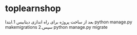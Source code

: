 # toplearnshop
بعد از ساخت پروژه برای راه اندازی دیتابیس
1.ابتدا
python manage.py makemigrations
2.سپس
python manage.py migrate
